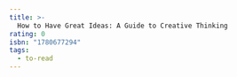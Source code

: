 ```yaml
---
title: >-
  How to Have Great Ideas: A Guide to Creative Thinking
rating: 0
isbn: "1780677294"
tags:
  - to-read
---
```


